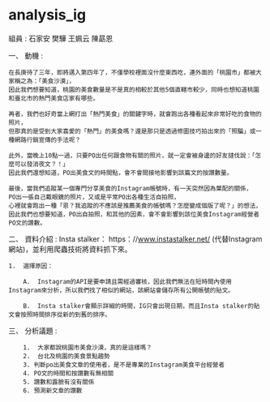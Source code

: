 # analysis_ig
組員 : 石家安 樊驊 王姵云 陳勗恩

一、	動機 :

    在長庚待了三年，即將邁入第四年了，不僅學校裡面沒什麼東西吃，連外面的「桃園市」都被大家稱之為：「美食沙漠」，
    因此我們想要知道，桃園的美食數量是不是真的相較於其他5個直轄市較少，同時也想知道桃園和臺北市的熱門美食店家有哪些。

    再者，我們也好奇當上網打出「熱門美食」的關鍵字時，就會跑出各種看起來非常好吃的食物的照片，
    但那真的是受到大家喜愛的「熱門」的美食嗎？還是那只是透過修圖技巧拍出來的「照騙」或一種網路行銷宣傳的手法呢？

    此外，當晚上10點一過，只要PO出任何跟食物有關的照片，就一定會被身邊的好友撻伐說：「怎麼可以發消夜文？！」
    因此我們還想知道，PO出美食文的時間點，會不會間接地影響到該篇文的按讚數量。

    最後，當我們追蹤某一個專門分享美食的Instagram帳號時，有一天突然因為葉配的關係，
    PO出一張自己戴眼鏡的照片，又或是平常PO出各種生活自拍照，
    心裡就會跑出一種「恩？我追蹤的不應該是推薦美食的帳號嗎？怎麼變成個版了呢？」的想法，
    因此我們也想要知道，PO出自拍照，和其他的因素，會不會影響到該位美食Instagram經營者PO文的讚數。

二、	資料介紹 : 
Insta stalker： https：//www.instastalker.net/ (代替Instagram網站)，並利用爬蟲技術將資料抓下來。

    1.	選擇原因：

        A.	Instagram的API是要申請且需經過審核，因此我們無法在短時間內使用Instagram來分析，所以我們找了相似的網站，該網站會儲存所有公開帳號的貼文。

        B.	Insta stalker會顯示詳細的時間，IG只會出現日期，而且Insta stalker的貼文會按照時間排序從新的到舊的排序。

三、	分析議題 : 

        1.	大家都說桃園市美食沙漠，真的是這樣嗎？
        2.  台北及桃園的美食景點趨勢
        3. 判斷po出美食文章的使用者，是不是專業的Instagram美食平台經營者
        4. PO文的時間和按讚數有無相關
        5. 讚數和露臉有沒有關係
        6. 預測新文章的讚數
